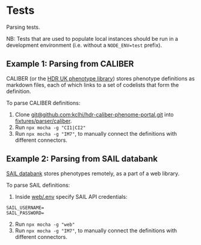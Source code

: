 # Tests

Parsing tests.

NB: Tests that are used to populate local instances should be run in a development environment (i.e. without a `NODE_ENV=test` prefix).

## Example 1: Parsing from CALIBER

CALIBER (or the [HDR UK phenotype library](https://phenotypes.healthdatagateway.org/)) stores phenotype definitions as markdown files, each of which links to a set of codelists that form the definition.

To parse CALIBER definitions:

1. Clone [git@github.com:kclhi/hdr-caliber-phenome-portal.git](git@github.com:kclhi/hdr-caliber-phenome-portal.git) into [fixtures/parser/caliber](fixtures/parser/caliber).
2. Run `npx mocha -g "CI1|CI2"`
3. Run `npx mocha -g "IM7"`, to manually connect the definitions with different connectors.

## Example 2: Parsing from SAIL databank

[SAIL databank](https://saildatabank.com/) stores phenotypes remotely, as a part of a web library.

To parse SAIL definitions:

1. Inside [web/.env](web/.env) specify SAIL API credentials:

```
SAIL_USERNAME=
SAIL_PASSWORD=
```

2. Run `npx mocha -g "web"`
3. Run `npx mocha -g "IM7"`, to manually connect the definitions with different connectors.
